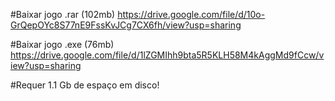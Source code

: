 #Baixar jogo .rar (102mb)
https://drive.google.com/file/d/10o-GrQepOYc8S77nE9FssKvJCg7CX6fh/view?usp=sharing

#Baixar jogo .exe (76mb)
https://drive.google.com/file/d/1lZGMIhh9bta5R5KLH58M4kAggMd9fCcw/view?usp=sharing

#Requer 1.1 Gb de espaço em disco!
